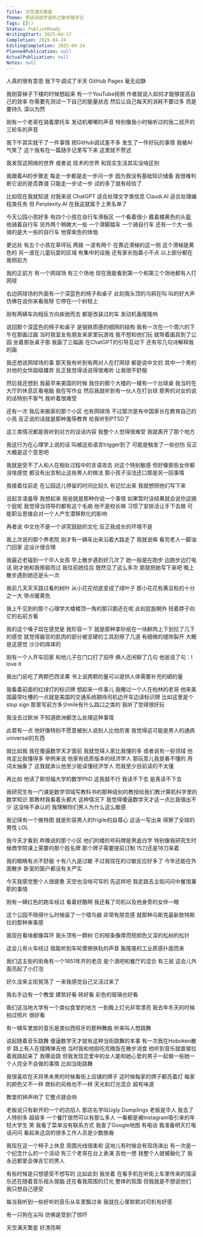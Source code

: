```yaml
---
Title: 天空满天繁星
Theme: 把话说给宇宙听之散步随手记
Tags: []()
Status: PublishReady
WritingStart: 2025-04-17
Completion: 2025-04-24
EditingCompletion: 2025-04-24
PlannedPublication: null
ActualPublication: null
Notes: null
---
```


人真的很有意思
我下午调试了半天 GitHub Pages 毫无动静

我刚穿袜子下楼的时候想起来
有一个YouTube视频
作者就说人如何才能够提高自己的效率
你需要先测试一下自己的能量状态
然后让自己每天的消耗不要过多
而是要持久
深以为然

刚有一个老哥在骑着摩托车
发动机嘟嘟的声音
特别像我小时候听过的我二叔开的三轮车的声音

我下午其实就干了一件事情
把GitHub调试差不多
发生了一件好玩的事情
我被AI气笑了
这个我有在一篇随手记里写下来
这里就不赘述

我发现这网络的世界
或者说
技术的世界
和现实生活其实没啥区别

我跟着AI的步骤走
每走一步都是走一步问一步
因为我没有基础知识储备
我很难判断它说的是否靠谱
只能走一步试一步
试的多了就有经验了

比如现在我就知道
对我来说
ChatGPT 适合处理文字类信息
Claudi.AI 适合处理编程类任务
但
Perplexity.AI 在我这就属于上黑名单了

今天公园小孩好多
有四个小孩在自行车滑板区
一个看着很小 戴着橘黄色的头盔
他骑着自行车
另外两个稍微大一些
一个滑脚踏车 一个骑自行车
还有一个大一些
骑的是大一些的自行车
他穿紫色的体恤

更远处
有五个小孩在草坪玩
两拨
一波有两个 
在靠近滑梯的这一侧
这个滑梯是黄色的
另一波在儿童玩耍的区域
有集中的设施
还有家长抱着小不点
以上部分都在我侧前方

我的正前方
有一个网球场
有三个场地
现在我能看到第一个和第三个场地都有人打网球

右边网球场的外面有一个深蓝色的椅子和桌子
此刻我头顶的乌鸦在叫
叫的好大声
仿佛在说你来看我呀
它停在一个树枝上

刚有两辆车向相反方向疾驰而去
都是改装过的车
发动机轰隆隆响

说回那个深蓝色的椅子和桌子
是钢铁质感的细网的结构
我有一次在一个周六的下午在那画过画
当时我室友有朋友来家里玩游戏
我不想和他们玩
就带着画具到了公园
坐着那张桌子那
我画了三幅画
在ChatGPT的引导互动下
还有写几句诗解释我的画

我还想说网球场的事
那天我有听到有两对人在打网球
都是说中文的
其中一个男的对他的女伴超级嫌弃
反正我觉得话说得很难听
让我很不舒服

然后我还想到
我最早来美国的时候
我住的那个大楼的一楼有一个台球桌
我当时在大厅的休息区看电脑
我在写作业
然后我就听到有一伙人在打台球
那男的对女的说的话特别不客气
我听着很难受

还有一次
我后来搬家的那个小区
也有网球场
不过那次是有中国家长在教育自己的小孩
反正说的话就是那种羞辱教育
给我听到PTSD了

这三类情况都是我听到对方的谈话内容
我整个人觉得很难受
我就离开了那个地方

我这行为在心理学上说的话
叫被这些语言trigger到了
可能是触发了一些创伤
反正大概是这个意思吧

我就是受不了人和人在相处过程中的言语攻击
对这个特别敏感
但好像那些女伴都没啥感觉
都没有出言制止这些男人的做法
那小孩子没法还口那是另一回事情

我接着往前走 
在公园这儿停留的时间比较久
有记忆出来
我就想把他们写下来

说起言语羞辱
我想起来
我爸就是那种你说一个事情
如果暂时没结果就会说你这搞个屁呢
我觉得当领导的都有这个毛病
他不是校长嘛
习惯了安排活让手下去做
可能职业思维会对一个人产生潜移默化的影响

再者说
中文也不是一个讲究鼓励的文化
反正我成长的环境不是

我上次说的那个养老院
刚才有一辆车出来沿着大路走了
我就说嘛
看完老人一脚油门回家
这设计很合理

我最近老碰到一个华人女孩
早上散步遇到好几次了
她一般是在跑步
边跑步边打电话
刚才她和我擦肩而过
我往前她往后
既然见了这么多次
那就把她写下来吧
晚上散步遇到她还是头一次

我前几天天天路过看的树叶
从小花花彻底变成了绿叶子
那小花花有黄豆粒的十分之一大
带点暖黄色

我上午见到的那个心理学大楼楼顶一角的那只鹅还在呢
此刻屁股朝外
扭着脖子向它的右前方看

我的这个嗓子现在感觉是
我形容一下
就是那种拿砂纸在一块鲜肉上下划拉了几下的感觉
就觉得器官的肌肉的部分被坚硬的工具刮擦了几道
有细微的缝隙裂开
大概是这感觉
沙沙的痒痒的

刚有一个人开车回家
和他儿子在门口打了招呼
俩人还闲聊了几句
他爸说了句：I love it 

我出门前吃了两颗巴西坚果
书上说两颗的量可以提供人体需要补充的硒的量

我看着前面的红绿灯的标识牌
想起来一件事儿
我睡过一个人在柏林的老哥
他来美国最常吐槽的一点就是美国的交通系统期待司机边开车边读标识牌
比如这里是个stop sign 
那里写前方多少mile有什么路口之类的
我听了觉得很好玩

我没去过欧洲
不知道欧洲都怎么处理这种事情

此君有一点
他好像特别不愿意被别人说别人比他厉害
我觉得这可能是男人的通病
universal的东西

就比如我
我在傻逼数学天才面前
我就觉得人家比我懂的多
或者说有一些领域
他肯定比我懂得多
举例来说
他家有纸质版本的经济学人
那玩意儿我是看不懂的
用词太抽象了
这我就承认他至少能读懂经济学人
而我至少目前读的不太懂

再比如
他读了斯坦福大学的数学PhD
这我就不行
我读不下去
是真读不下去

我研究生有一门课是数学领域写教科书的那种级别的教授给我们教计算机科学里的数学知识
那教材我看着头都大
这种情况下
我觉得傻逼数学天才这一点比我强出不少
这没啥不承认的
我理解你们男人为什么这么敏感

我记得有一个推特图
就是形容男人的frigile的自尊心
这话一写出来
得罪了全球的男性
LOL


我今天才看到
昨晚说的那个小区
他们的楼的号码牌是黑底白字
特别像我研究生时候商学院课上需要的那个姓名牌
那个牌子需要提前订制
15刀还是18刀来着

我的眼睛有点不舒服
十有八九是过敏
不过我现在的过敏反应好多了
今年还能在外面散步
卧室的窗户都没有关严实

今天我感觉整个人很疲惫
天空也没啥可写的
先这样吧 
我走路去主街问问中餐馆兼职的事情

刚有一辆红色的跑车经过
看着好酷啊
我还看了司机以及他身旁的女伴一眼

这个公园不晓得什么时候装了一个喂鸟器
非常有朋克感
就那种马斯克最新款特斯拉的那种审美感

我现在看啥都像耳环
我头顶有一颗树
它的枝条像厚而短颜色又深的松树的松针

这会儿有火车经过
我能听到车轮摩擦铁轨的声音
轰隆隆的工业质感扑面而来

我们这主街的街角有一个1851年开的老店
是个酒吧和餐厅的混合
有三层
这会儿外面亮起了小灯泡

好久没来主街晃荡了
一来我感觉自己又活过来了

我右手边有一个教堂
建筑好看
砖好看
彩色的玻璃也好看

我们这当地大学有一个类似食堂的地方
一到晚上灯光非常漂亮
我去年冬天的时候拍过照片
很好看

有一辆车里放的音乐是类似西班牙的那种舞曲
听来叫人想跳舞

说起随着音乐跳舞
傻逼数学天才就有这种当街跳舞的本事
有一次我在Hoboken散步
路上有人在摆摊弹吉他
当时我和他刚吃完晚饭在散步消食
他听到音乐就直接拉着我跳起来了
我哪会跳
但我发现恋爱中的女人能和她心爱的男子一起做一些她一个人完全不会做的事情
比如当街跳舞

我很喜欢在天将黑未黑的时候看街上店铺的牌子
这时候每家的牌子都亮着灯
每家的颜色又不一样
商标的风格也不一样
天光和灯光混合
超有味道

教堂的钟声响了
它整点就会响

老板说只有新开的一个的店招人
那店名字叫Ugly Dumplings 
老板是华人
我去了
人特别多
超级多
一个餐厅居然可以有那么多人
一看都是被Instagram吸引来的年轻大学生 笑
我看了菜单没有联系方式
我查了Google地图
有电话
我准备明天打电话问问
看起来这店的很多工作人员是少数族裔

我现在这一个椅子上休息
周围光线很柔和
这地儿有时候会有现场演出
有一次是一个纪念什么的一个活动
有三个老哥在台上表演
吉他一想
我整个人就被融化了
我永远都爱会弹吉它的男人 

有些时候是只想感受不想写的
比如此刻
我坐着
在看手机在听街上车里传来的摇滚乐还在随着音乐摇头晃脑
还在看我周围的灯光
整体的氛围
但我就是不想说他们
我只想自己感受

每当我听到一些好听的音乐从车里飘过来
我就在心里默默对司机有好感

有一只狗在尖叫
仿佛是受到了惊吓

天空满天繁星
好漂亮啊

